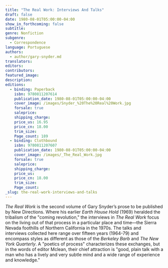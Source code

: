 ```yaml
---
title: "The Real Work: Interviews And Talks"
draft: false
date: 1980-08-01T05:00:00-04:00
show_in_forthcoming: false
subtitle:
genre: Nonfiction
subgenre:
  - Correspondence
language: Portuguese
authors:
  - author/gary-snyder.md
translators:
editors:
contributors:
featured_image:
description:
editions:
  - binding: Paperback
    isbn: 9780811207614
    publication_date: 1980-08-01T05:00:00-04:00
    cover_image: /images/Snyder_%20The%20Real%20Work.jpg
    forsale: true
    saleprice:
    shipping_charge:
    price_us: 16.95
    price_cn: 18.00
    trim_size:
    Page_count: 189
  - binding: Clothbound
    isbn: 9780811207607
    publication_date: 1980-08-01T05:00:00-04:00
    cover_image: /images/_The_Real_Work.jpg
    forsale: true
    saleprice:
    shipping_charge:
    price_us:
    price_cn: 18.00
    trim_size:
    Page_count:
_slug: the-real-work-interviews-and-talks
---
```


_The Real Work_ is the second volume of Gary Snyder’s prose to be published by New Directions. Where his earlier _Earth House Hold_ (1969) heralded the tribalism of the "coming revolution," the interviews in _The Real Work_ focus on the living out of that process in a particular place and time––the Sierra Nevada foothills of Northern California in the 1970s. The talks and interviews collected here range over fifteen years (1964-79) and encompass styles as different as those of the _Berkeley Barb_ and _The New York Quarterly_. A "poetics of process" characterizes these exchanges, but in the words of editor Mclean, their chief attraction is "good, plain talk with a man who has a lively and very subtle mind and a wide range of experience and knowledge."

